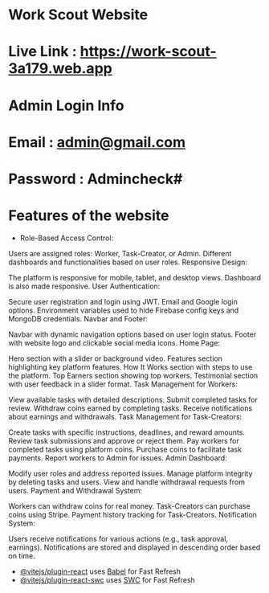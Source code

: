 # Work Scout Website
# Live Link : https://work-scout-3a179.web.app

# Admin Login Info
# Email : admin@gmail.com
# Password : Admincheck#

# Features of the website
 
- Role-Based Access Control:

Users are assigned roles: Worker, Task-Creator, or Admin.
Different dashboards and functionalities based on user roles.
Responsive Design:

The platform is responsive for mobile, tablet, and desktop views.
Dashboard is also made responsive.
User Authentication:

Secure user registration and login using JWT.
Email and Google login options.
Environment variables used to hide Firebase config keys and MongoDB credentials.
Navbar and Footer:

Navbar with dynamic navigation options based on user login status.
Footer with website logo and clickable social media icons.
Home Page:

Hero section with a slider or background video.
Features section highlighting key platform features.
How It Works section with steps to use the platform.
Top Earners section showing top workers.
Testimonial section with user feedback in a slider format.
Task Management for Workers:

View available tasks with detailed descriptions.
Submit completed tasks for review.
Withdraw coins earned by completing tasks.
Receive notifications about earnings and withdrawals.
Task Management for Task-Creators:

Create tasks with specific instructions, deadlines, and reward amounts.
Review task submissions and approve or reject them.
Pay workers for completed tasks using platform coins.
Purchase coins to facilitate task payments.
Report workers to Admin for issues.
Admin Dashboard:

Modify user roles and address reported issues.
Manage platform integrity by deleting tasks and users.
View and handle withdrawal requests from users.
Payment and Withdrawal System:

Workers can withdraw coins for real money.
Task-Creators can purchase coins using Stripe.
Payment history tracking for Task-Creators.
Notification System:

Users receive notifications for various actions (e.g., task approval, earnings).
Notifications are stored and displayed in descending order based on time.

- [@vitejs/plugin-react](https://github.com/vitejs/vite-plugin-react/blob/main/packages/plugin-react/README.md) uses [Babel](https://babeljs.io/) for Fast Refresh
- [@vitejs/plugin-react-swc](https://github.com/vitejs/vite-plugin-react-swc) uses [SWC](https://swc.rs/) for Fast Refresh
